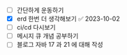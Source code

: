 - [ ] 간단하게 운동하기
- [x] erd 한번 더 생각해보기 ✅ 2023-10-02
- [ ] ci/cd 다시보기
- [ ] 메시지 큐 개념 공부하기
- [ ] 블로그 자바 17 과 21 에 대해 작성